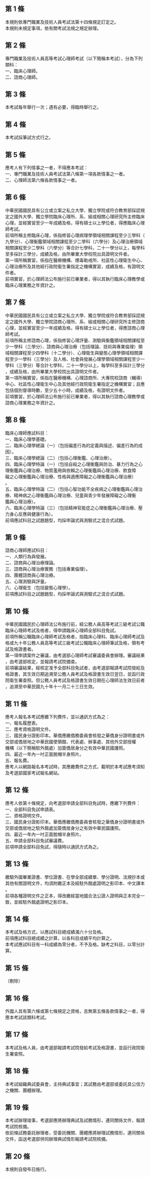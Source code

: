 第 1 條
-------
本規則依專門職業及技術人員考試法第十四條規定訂定之。  
本規則未規定事項，依有關考試法規之規定辦理。

第 2 條
-------
專門職業及技術人員高等考試心理師考試（以下簡稱本考試），分為下列  
類科：  
一、臨床心理師。   
二、諮商心理師。

第 3 條
-------
本考試每年舉行一次；遇有必要，得臨時舉行之。

第 4 條
-------
本考試採筆試方式行之。

第 5 條
-------
應考人有下列情事之一者，不得應本考試：  
一、專門職業及技術人員考試法第八條第一項各款情事之一者。   
二、心理師法第六條各款情事之一者。

第 6 條
-------
中華民國國民具有公立或立案之私立大學、獨立學院或符合教育部採認規  
定之國外大學、獨立學院臨床心理所、系、組或相關心理研究所主修臨床  
心理，並經實習至少一年成績及格，得有碩士以上學位者，得應臨床心理  
師考試。  
前項所稱主修臨床心理，係指修習心理病理學領域相關課程至少三學科（  
九學分）、心理衡鑑領域相關課程至少二學科（六學分）及心理治療領域  
相關課程至少二學科（六學分）等合計七學科，二十一學分以上，每學科  
至多採計三學分，成績及格，由所畢業大學校院出具證明文件者。  
第一項所稱實習，係指在醫療機構、煙毒勒戒所、社區性心理衛生中心、  
心理治療所及其他經行政院衛生署指定之機構實習，成績及格，有證明文  
件者。  
前項實習，於心理師法公布施行前已畢業者，得以其執行臨床心理教學或  
臨床心理業務之年資計之。

第 7 條
-------
中華民國國民具有公立或立案之私立大學、獨立學院或符合教育部採認規  
定之國外大學、獨立學院諮商心理所、系、組或相關心理研究所主修諮商  
心理，並經實習至少一年成績及格，得有碩士以上學位者，得應諮商心理  
師考試。  
前項所稱主修諮商心理，係指修習心理評量、測驗與衡鑑領域相關課程至  
少一學科（三學分）、諮商與心理治療（包括理論、技術與專業倫理）領  
域相關課程至少四學科（十二學分）、心理衛生與變態心理學領域相關課  
程至少一學科（三學分）及人格、社會與發展心理學領域相關課程至少一  
學科（三學分）等合計七學科，二十一學分以上，每學科至多採計三學分  
，成績及格，由所畢業大學校院出具證明文件者。  
第一項所稱實習，係指在醫療機構、心理諮商所、大專院校諮商（輔導）  
中心、社區性心理衛生中心及其他經行政院衛生署指定之機構實習；且應  
包括個別督導時數，至少五十小時，成績及格，有證明文件者。  
前項實習，於心理師法公布施行前已畢業者，得以其執行諮商心理教學或  
諮商心理業務之年資計之。

第 8 條
-------
臨床心理師應試科目：  
一、臨床心理學基礎。   
二、臨床心理學總論（一）（包括偏差行為的定義與描述、偏差行為的成  
    因）。  
三、臨床心理學總論（二）（包括心理衡鑑、心理治療）。   
四、臨床心理學特論（一）（包括自殺之心理衡鑑與防治、暴力行為之心  
    理衡鑑與心理治療、物質濫用與依賴之心理衡鑑與心理治療、飲食障  
    礙之心理衡鑑與心理治療、性格與適應障礙之心理衡鑑與心理治療）  
    。  
五、臨床心理學特論（二）（包括心智功能不全疾病之心理衡鑑與心理治  
    療、精神病之心理衡鑑與心理治療、兒童與青少年發展障礙之心理衡  
   鑑與心理治療）。  
六、臨床心理學特論（三）（包括精神官能症之心理衡鑑與心理治療、壓  
    力身心反應與健康行為）。  
前項應試科目之試題題型，均採申論式與測驗式之混合式試題。

第 9 條
-------
諮商心理師應試科目：  
一、人類行為與發展。   
二、諮商與心理治療理論。   
三、諮商與心理治療實務（包括專業倫理）。   
四、團體諮商與心理治療。   
五、心理測驗與評量。   
六、心理衛生（包括變態心理學）。   
前項應試科目之試題題型，均採申論式與測驗式之混合式試題。

第 10 條
--------
中華民國國民於心理師法公布施行前，經公務人員高等考試三級考試公職  
臨床心理師考試及格者，得申請臨床心理師全部科目免試。  
前項所稱公職臨床心理師考試及格者，指臨床心理科、臨床心理師考試及  
格或九十年公務人員高等考試三級考試公職臨床心理師筆試及格，領有考  
試及格證書者。  
第一項申請案件之審議，由考選部心理師考試審議委員會辦理。審議結果  
，由考選部核定，並報請考試院備查。  
前項審議結果，經核定准予全部科目免試者，由考選部報請考試院發給及  
格證書，其生效日期追溯至公務人員考試及格證書生效日翌日，並函行政  
院衛生署查照。但公務人員考試及格證書生效日期在心理師法生效日前者  
，追溯至中華民國九十年十一月二十三日生效。

第 11 條
--------
應考人報名本考試應繳下列費件，並以通訊方式為之：  
一、報名履歷表。   
二、應考資格證明文件。   
三、國民身分證影印本。華僑應繳僑務委員會核發之華僑身分證明書或外  
    交部或僑居地之中華民國使領館、代表處、辦事處、其他外交部授權  
    機構（以下簡稱駐外館處）加簽僑居身分之有效中華民國護照。  
四、最近一年內一吋正面脫帽半身照片。   
五、報名費。   
應考人以網路報名本考試時，其應繳費件之方式，載明於本考試應考須知  
及考選部國家考試報名網站。

第 12 條
--------
應考人依第十條規定，向考選部申請全部科目免試時，應繳下列費件：  
一、全部科目免試申請表。   
二、資格證明文件。   
三、國民身分證影印本。華僑應繳僑務委員會核發之華僑身分證明書或外  
    交部或僑居地之駐外館處加簽僑居身分之有效中華民國護照。　  
四、最近一年內一吋正面脫帽半身照片。   
五、申請全部科目免試審議費。   
前項申請全部科目免試，得隨時以通訊方式為之。

第 13 條
--------
繳驗外國畢業證書、學位證書、在學全部成績單、學分證明、法規抄本或  
其他有關證明文件，均須附繳正本及經駐外館處證明之影印本、中文譯本  
。  
前項各種證明文件之正本，得改繳經當地國合法公證人證明與正本完全一  
致，並經駐外館處證明之影印本。

第 14 條
--------
本考試及格方式，以應試科目總成績滿六十分及格。  
前項應試科目總成績之計算，以各科目成績平均計算之。   
本考試應試科目有一科成績為零分者，不予及格。缺考之科目，以零分計  
算。

第 15 條
--------
（刪除）

第 16 條
--------
外國人具有第六條或第七條規定之資格，且無第五條各款情事之一者，得  
應本考試該類科考試。

第 17 條
--------
本考試及格人員，由考選部報請考試院發給考試及格證書，並函行政院衛  
生署查照。

第 18 條
--------
本考試組織典試委員會，主持典試事宜；其試務由考選部或委託具公信力  
之機關、團體辦理。

第 19 條
--------
本考試辦理竣事，考選部應將辦理典試及試務情形，連同關係文件，報請  
考試院核備。  
依前條試務委託辦理者，受委託機關、團體應將辦理試務情形，連同關係  
文件，函送考選部併同辦理典試情形報請考試院核備。

第 20 條
--------
本規則自發布日施行。

